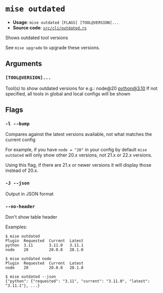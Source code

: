 # `mise outdated`

- **Usage**: `mise outdated [FLAGS] [TOOL@VERSION]...`
- **Source code**: [`src/cli/outdated.rs`](https://github.com/jdx/mise/blob/main/src/cli/outdated.rs)

Shows outdated tool versions

See `mise upgrade` to upgrade these versions.

## Arguments

### `[TOOL@VERSION]...`

Tool(s) to show outdated versions for
e.g.: node@20 python@3.10
If not specified, all tools in global and local configs will be shown

## Flags

### `-l --bump`

Compares against the latest versions available, not what matches the current config

For example, if you have `node = "20"` in your config by default `mise outdated` will only
show other 20.x versions, not 21.x or 22.x versions.

Using this flag, if there are 21.x or newer versions it will display those instead of 20.x.

### `-J --json`

Output in JSON format

### `--no-header`

Don't show table header

Examples:

```
$ mise outdated
Plugin  Requested  Current  Latest
python  3.11       3.11.0   3.11.1
node    20         20.0.0   20.1.0
```

```
$ mise outdated node
Plugin  Requested  Current  Latest
node    20         20.0.0   20.1.0
```

```
$ mise outdated --json
{"python": {"requested": "3.11", "current": "3.11.0", "latest": "3.11.1"}, ...}
```
